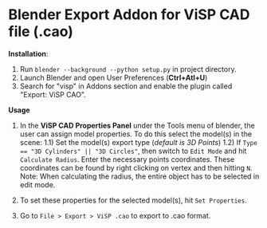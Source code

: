 # Blender Export Addon for ViSP CAD file (.cao)

**Installation**:
  
  1) Run `blender --background --python setup.py` in project directory.
  2) Launch Blender and open User Preferences (**Ctrl+Atl+U**)
  3) Search for "visp" in Addons section and enable the plugin called "Export: ViSP CAO".

**Usage**

  1) In the **ViSP CAD Properties Panel** under the Tools menu of blender, the user can assign model properties. To do this select the model(s) in the scene:
  	1.1) Set the model(s) export type (*default is 3D Points*)
  	1.2) If `Type == "3D Cylinders" || "3D Circles"`, then switch to `Edit Mode` and hit `Calculate Radius`. Enter the necessary points coordinates. These coordinates can be found by right clicking on vertex and then hitting `N`. 
	Note: When calculating the radius, the entire object has to be selected in edit mode.

  2) To set these properties for the selected model(s), hit `Set Properties`.
  3) Go to `File > Export > ViSP .cao` to export to .cao format.
